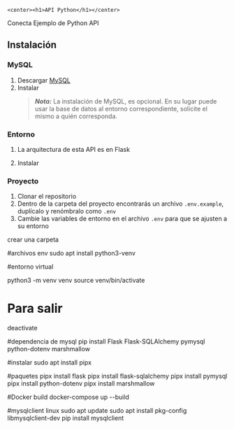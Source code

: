     <center><h1>API Python</h1></center>

Conecta  Ejemplo de Python API

## Instalación

### MySQL

1. Descargar [MySQL](https://www.mysql.com/downloads/)
2. Instalar
   > **_Nota:_** La instalación de MySQL, es opcional. En su lugar puede usar la base de datos al entorno correspondiente, solicite el mismo a quién corresponda.

### Entorno

1. La arquitectura de esta API es en Flask

2. Instalar

### Proyecto

1. Clonar el repositorio
2. Dentro de la carpeta del proyecto encontrarás un archivo `.env.example`, duplícalo y renómbralo como `.env`
3. Cambie las variables de entorno en el archivo `.env` para que se ajusten a su entorno

crear una carpeta

#archivos env
sudo apt install python3-venv

#entorno virtual

python3 -m venv venv
source venv/bin/activate
# Para salir
deactivate 


#dependencia de mysql
pip install Flask Flask-SQLAlchemy pymysql python-dotenv marshmallow

#instalar
sudo apt install pipx

#paquetes
pipx install flask
pipx install flask-sqlalchemy
pipx install pymysql
pipx install python-dotenv
pipx install marshmallow

#Docker build
docker-compose up --build

#mysqlclient linux
sudo apt update
sudo apt install pkg-config libmysqlclient-dev
pip install mysqlclient
